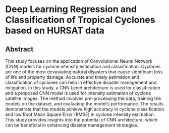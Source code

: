 # Deep Learning Regression and Classification of Tropical Cyclones based on HURSAT data

## Abstract
This study focuses on the application of Convolutional
Neural Network (CNN) models for cyclone intensity estimation
and classification. Cyclones are one of the most
devastating natural disasters that cause significant loss of
life and property damage. Accurate and timely estimation
and classification of cyclones can help in effective disaster
management and mitigation. In this study, a CNN
Lenet architecture is used for classification and a proposed
CNN model is used for intensity estimation of cyclone
satellite images. The method involves pre-processing the
data, training the models on the dataset, and evaluating
the model’s performance. The results demonstrate that the
models achieve high accuracy in cyclone classification and
low Root Mean Square Error (RMSE) in cyclone intensity
estimation. This study provides insights into the potential
of CNN architecture, which can be beneficial in enhancing
disaster management strategies.
